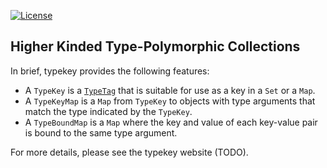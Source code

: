 [![License](http://img.shields.io/:license-Apache%202-brightgreen.svg)](http://www.apache.org/licenses/LICENSE-2.0.txt)

## Higher Kinded Type-Polymorphic Collections

In brief, typekey provides the following features:

- A `TypeKey` is a
  [`TypeTag`](http://docs.scala-lang.org/overviews/reflection/typetags-manifests.html) that is
  suitable for use as a key in a `Set` or a `Map`.
- A `TypeKeyMap` is a `Map` from `TypeKey` to objects with type arguments that match the type
  indicated by the `TypeKey`.
- A `TypeBoundMap` is a `Map` where the key and value of each key-value pair is bound to the same
  type argument.

For more details, please see the typekey website (TODO).
